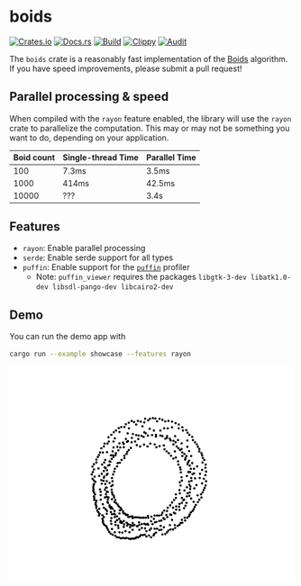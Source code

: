 # boids
[![Crates.io](https://img.shields.io/crates/v/boids)](https://crates.io/crates/boids) 
[![Docs.rs](https://docs.rs/boids/badge.svg)](https://docs.rs/boids) 
[![Build](https://github.com/Ewpratten/boids-rs/actions/workflows/build.yml/badge.svg)](https://github.com/Ewpratten/boids-rs/actions/workflows/build.yml)
[![Clippy](https://github.com/Ewpratten/boids-rs/actions/workflows/clippy.yml/badge.svg)](https://github.com/Ewpratten/boids-rs/actions/workflows/clippy.yml)
[![Audit](https://github.com/Ewpratten/boids-rs/actions/workflows/audit.yml/badge.svg)](https://github.com/Ewpratten/boids-rs/actions/workflows/audit.yml)

The `boids` crate is a reasonably fast implementation of the [Boids](https://en.wikipedia.org/wiki/Boids) algorithm. If you have speed improvements, please submit a pull request!

## Parallel processing & speed

When compiled with the `rayon` feature enabled, the library will use the `rayon` crate to parallelize the computation. This may or may not be something you want to do, depending on your application.

| Boid count | Single-thread Time | Parallel Time |
|------------|--------------------|---------------|
| 100        | 7.3ms              | 3.5ms         |
| 1000       | 414ms              | 42.5ms        |
| 10000      | ???                | 3.4s          |

## Features

- `rayon`: Enable parallel processing
- `serde`: Enable serde support for all types
- `puffin`: Enable support for the [`puffin`](https://github.com/EmbarkStudios/puffin) profiler
  - Note: `puffin_viewer` requires the packages `libgtk-3-dev libatk1.0-dev libsdl-pango-dev libcairo2-dev`

## Demo

You can run the demo app with

```sh
cargo run --example showcase --features rayon
```

![](screenrec001.gif)
